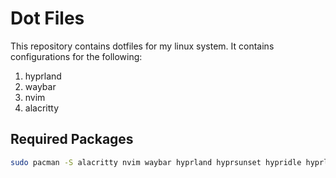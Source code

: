 # Dot Files

This repository contains dotfiles for my linux system. It contains configurations for the following:
1. hyprland
1. waybar
1. nvim
1. alacritty

## Required Packages
```bash
sudo pacman -S alacritty nvim waybar hyprland hyprsunset hypridle hyprlock hyprpolkitagent
```
